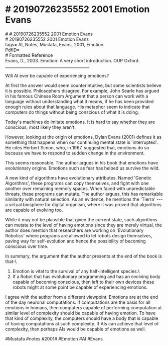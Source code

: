 # \# 20190726235552 2001 Emotion Evans

\# \# 20190726235552 2001 Emotion Evans\
\# 20190726235552 2001 Emotion Evans\
tags= AI, Notes, Mustafa, Evans, 2001, Emotion\
PdfID=\
\# Formatted Reference\
Evans, D., 2003. Emotion: A very short introduction. OUP Oxford.\
\_\_\_\_\_\_\_\_\_\_\_\_\_\_\_\_\_\_\_\_\_\_\_\_\_\_\_\_\_\_\_\_\_\_\_\_\_\_\_\_\_\_

Will AI ever be capable of experiencing emotions?

At first the answer would seem counterintuitive, but some scientists believe it is possible. Philosophers disagree. For example, John Searle has argued in his famous Chinese Room Argument that a person can work with a language without understanding what it means, if he has been provided enough rules about that language. His metaphor seem to indicate that computers do things without being conscious of what it is doing.

Today's machines do imitate emotions. It is hard to say whether they are conscious; most likely they aren't.

However, looking at the origin of emotions, Dylan Evans (2001) defines it as something that happens when our continuing mental state is 'interrupted'. He cites Herbert Simon, who, in 1967, suggested that, emotions do so because we have to respond to sudden change in the environment.

This seems reasonable. The author argues in his book that emotions have evolutionary origins. Emotions such as fear has helped us survive the wild.

A new kind of algorithms have evolutionary attributes. Named \'Genetic Algorithms\', these programs can copy themselves, and fight with one another over remaining memory spaces. When faced with unpredictable threats, these programs can mutate. The author argues, this has remarkable similarity with natural selection. As an evidence, he mentions the \'Tierra\' --- a virtual biosphere for digital organism, where it was proved that algorithms are capable of evolving too.

While it may not be plausible that given the current state, such algorithms can mutate to the level of having emotions since they are merely virtual, the author does mention that researchers are working on \'Evolutionary Robotics\' where programs are allowed to let robots design themselves, paving way for self-evolution and hence the possibility of becoming conscious over time.

In summary, the argument that the author presents at the end of the book is that-\
1. Emotion is vital to the survival of any half-intelligent species.\
2. If a Robot that has evolutionary programming and has an evolving body capable of becoming conscious, then left to their own devices these robots might at some point be capable of experiencing emotions.

I agree with the author from a different viewpoint. Emotions are at the end of the day neuronal computations. If computations are the basis for all emotions in humans, then computers capable of performing computation at similar level of complexity should be capable of having emotion. To have that kind of complexity, the computers should have a body that is capable of having computations at such complexity. If AIs can achieve that level of complexity, then perhaps AIs would be capable of emotions as well.

\#Mustafa \#notes \#2001\# \#Emotion \#AI \#Evans
